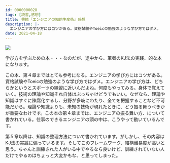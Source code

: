 ```yaml
---
id: 0000000028
tags: [読書,感想]
title: 書籍『エンジニアの知的生産術』感想
description: |-
  エンジニアの学び方にはコツがある。資格試験やToeicの勉強のような学び方ではダメ。
date: 2021-04-18
---
```


<a href="https://www.amazon.co.jp/-/en/%E8%A5%BF%E5%B0%BE-%E6%B3%B0%E5%92%8C-ebook/dp/B07JFRF6MW?&linkCode=li2&tag=taito062507-22&linkId=7105cdf614b01688639c29a254338692&language=en_US&ref_=as_li_ss_il" target="_blank"><img border="0" src="//ws-fe.amazon-adsystem.com/widgets/q?_encoding=UTF8&ASIN=B07JFRF6MW&Format=_SL160_&ID=AsinImage&MarketPlace=JP&ServiceVersion=20070822&WS=1&tag=taito062507-22&language=en_US" ></a><img src="https://ir-jp.amazon-adsystem.com/e/ir?t=taito062507-22&language=en_US&l=li2&o=9&a=B07JFRF6MW" width="1" height="1" border="0" alt="" style="border:none !important; margin:0px !important;" />

学び方を学ぶための本・・・なのだが、途中から、筆者のKJ法の実践、的な本になります。

この本、第４章まではとても参考になる。エンジニアの学び方にはコツがある。資格試験やToeicの勉強のような学び方ではダメ。エンジニアの学び方は、どちらかというとスポーツの練習に近いんだよね。何度もやってみる。身体で覚えていく。技術の理論や知識それ自体はぶっちゃけどうでもいい。なぜなら、理論や知識はすぐに陳腐化するし、分野が多岐にわたり、全てを把握することなど不可能だから。理論や知識よりも、未知の技術が現れたときに、どう振る舞うべきかが重要なわけです。この本の第４章までは、エンジニアの振る舞い方、について書かれている。仕事のできるエンジニアの頭の中は、こうやって動いているんです。

第５章以降は、知識の整理方法について書かれています。がしかし、その内容はKJ法の実践に偏っているます。そしてこのフレームワーク、結構難易度が高いと思う。ちゃんと訓練された人がいる中でやるなら良いけど、訓練されていない人だけでやるのはちょっと大変かもな、と思ってしまった。
